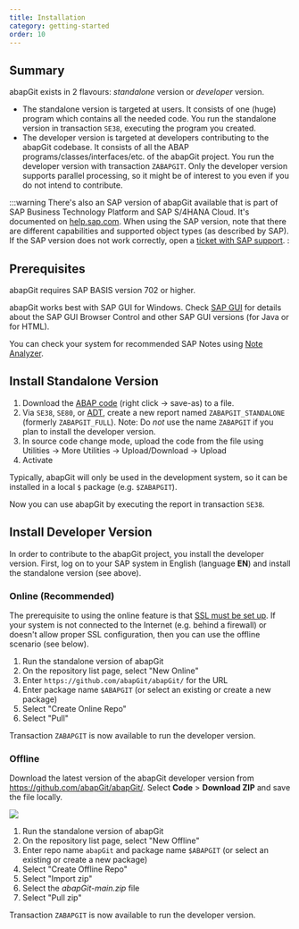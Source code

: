 ```yaml
---
title: Installation
category: getting-started
order: 10
---
```


## Summary

abapGit exists in 2 flavours: _standalone_ version or _developer_ version.

* The standalone version is targeted at users. It consists of one (huge) program which contains all the needed code. You run the standalone version in transaction `SE38`, executing the program you created.
* The developer version is targeted at developers contributing to the abapGit codebase. It consists of all the ABAP programs/classes/interfaces/etc. of the abapGit project. You run the developer version with transaction `ZABAPGIT`. Only the developer version supports parallel processing, so it might be of interest to you even if you do not intend to contribute. 

:::warning
There's also an SAP version of abapGit available that is part of SAP Business Technology Platform and SAP S/4HANA Cloud. It's documented on [help.sap.com](https://help.sap.com/docs/BTP/65de2977205c403bbc107264b8eccf4b/d62ed9d54a764c53990f25f0ab6c27f9.html). When using the SAP version, note that there are different capabilities and supported object types (as described by SAP). If the SAP version does not work correctly, open a [ticket with SAP support](https://me.sap.com/servicessupport/cases).
:

## Prerequisites

abapGit requires SAP BASIS version 702 or higher.

abapGit works best with SAP GUI for Windows. Check [SAP GUI](/user-guide/setup/sapgui.html) for details about the SAP GUI Browser Control and other SAP GUI versions (for Java or for HTML). 

You can check your system for recommended SAP Notes using [Note Analyzer](/user-guide/reference/note-analyzer.html).

## Install Standalone Version

1. Download the [ABAP code](https://raw.githubusercontent.com/abapGit/build/main/zabapgit_standalone.prog.abap) (right click -> save-as) to a file.
2. Via `SE38`, `SE80`, or [ADT](https://tools.hana.ondemand.com/#abap), create a new report named `ZABAPGIT_STANDALONE` (formerly `ZABAPGIT_FULL`). Note: Do _not_ use the name `ZABAPGIT` if you plan to install the developer version.
3. In source code change mode, upload the code from the file using Utilities -> More Utilities -> Upload/Download -> Upload
4. Activate

Typically, abapGit will only be used in the development system, so it can be installed in a local `$` package (e.g.  `$ZABAPGIT`).

Now you can use abapGit by executing the report in transaction `SE38`.

## Install Developer Version

In order to contribute to the abapGit project, you install the developer version. First, log on to your SAP system in English (language **EN**) and install the standalone version (see above).

### Online (Recommended)

The prerequisite to using the online feature is that [SSL must be set up](/user-guide/setup/ssl-setup.md). If your system is not connected to the Internet (e.g. behind a firewall) or doesn't allow proper SSL configuration, then you can use the offline scenario (see below).

1. Run the standalone version of abapGit
1. On the repository list page, select "New Online"
1. Enter `https://github.com/abapGit/abapGit/` for the URL
1. Enter package name `$ABAPGIT` (or select an existing or create a new package)
1. Select "Create Online Repo"
1. Select "Pull"

Transaction `ZABAPGIT` is now available to run the developer version.

### Offline

Download the latest version of the abapGit developer version from  <https://github.com/abapGit/abapGit/>. Select **Code** > **Download ZIP** and save the file locally.

![](/img/zip_download.png)

1. Run the standalone version of abapGit
1. On the repository list page, select "New Offline"
1. Enter repo name `abapGit` and package name `$ABAPGIT` (or select an existing or create a new package)
1. Select "Create Offline Repo"
1. Select "Import zip"
1. Select the _abapGit-main.zip_ file
1. Select "Pull zip"

Transaction `ZABAPGIT` is now available to run the developer version.
